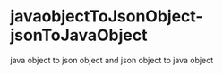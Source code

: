 # javaobjectToJsonObject-jsonToJavaObject
java object to json object and json object to java object

